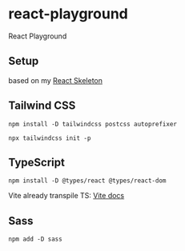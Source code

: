 # react-playground
React Playground

## Setup

based on my [React Skeleton](https://github.com/rwcorbett/react-skeleton)

## Tailwind CSS

`npm install -D tailwindcss postcss autoprefixer`

`npx tailwindcss init -p`

## TypeScript

`npm install -D @types/react @types/react-dom`

Vite already transpile TS: [Vite docs](https://vitejs.dev/guide/features.html#typescript)

##  Sass

`npm add -D sass`